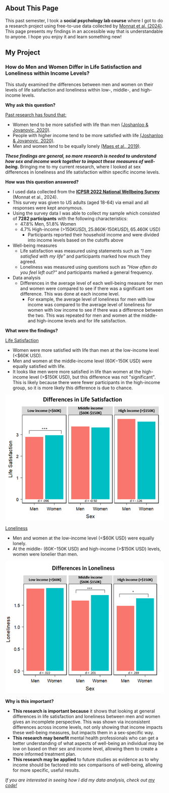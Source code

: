 ## About This Page
This past semester, I took a **social psychology lab course** where I got to do a research project using free-to-use data collected by [Monnat et al. (2024)](https://www.icpsr.umich.edu/web/ICPSR/studies/38964). This page presents my findings in an accessible way that is understandable to anyone. I hope you enjoy it and learn something new!

## My Project
### How do Men and Women Differ in Life Satisfaction and Loneliness within Income Levels?
This study examined the differences between men and women on their levels of life satisfaction and loneliness within low-, middle-, and high-income levels.

**Why ask this question?**

<ins>Past research has found that:</ins>  
  - Women tend to be more satisfied with life than men [(Joshanloo & Jovanovic, 2020)](https://doi.org/10.1007/s00737-019-00998-w).
  - People with higher income tend to be more satisfied with life [(Joshanloo & Jovanovic, 2020)](https://doi.org/10.1007/s00737-019-00998-w).
  - Men and women tend to be equally lonely [(Maes et al., 2019)](https://doi.org/10.1002/per.2220).

***These findings are general, so more research is needed to understand how sex and income work together to impact these measures of well-being.*** Bringing me to my current research, where I looked at sex differences in loneliness and life satisfaction within specific income levels. 

**How was this question answered?**
  - I used data collected from the **[ICPSR 2022 National Wellbeing Survey](https://www.icpsr.umich.edu/web/ICPSR/studies/38964)** (Monnat et al., 2024).
  - This survey was given to US adults (aged 18-64) via email and all responses were kept anonymous. 
  - Using the survey data I was able to collect my sample which consisted of **7282 participants** with the following characteristics:
    - 47.8% Men, 51.8% Women
    - 4.7% High-income (>$150K USD), 25.8% Middle-income ($60K-$150K USD), 65.4% Low-income (<$60K USD)
      - Participants reported their household income and were divided into income levels based on the cutoffs above
  - Well-being measures
    - Life satisfaction was measured using statements such as *“I am satisfied with my life”* and participants marked how much they agreed.
    - Loneliness was measured using questions such as *"How often do you feel left out?"* and participants marked a general frequency.
  - Data analysis
    - Differences in the average level of each well-being measure for men and women were compared to see if there was a significant sex difference. This was done at each income level.
      - For example, the average level of loneliness for men with low income was compared to the average level of loneliness for women with low income to see if there was a difference between the two. This was repeated for men and women at the middle- and high-income levels and for life satisfaction.
    
**What were the findings?**

<ins>Life Satisfaction</ins>
  - Women were more satisfied with life than men at the low-income level (<$60K USD).
  - Men and women at the middle-income level ($60K-$150K USD) were equally satisfied with life.
  - It looks like men were more satisfied in life than women at the high-income level (>$150K USD), but this difference was not "significant". This is likely because there were fewer participants in the high-income group, so it is more likely this difference is due to chance.

![Sex differences in life satisfaction graph](/assets/img/satisfaction.jpg)

<ins>Loneliness</ins>
  - Men and women at the low-income level (<$60K USD) were equally lonely.
  - At the middle- ($60K-$150K USD) and high-income (>$150K USD) levels, women were lonelier than men.

![Sex differences in loneliness  graph](/assets/img/lonely.jpg)

**Why is this important?**
  - **This research is important because** it shows that looking at general differences in life satisfaction and loneliness between men and women gives an incomplete perspective. This was shown via inconsistent differences across income levels, not only showing that income impacts these well-being measures, but impacts them in a sex-specific way.
  - **This research may benefit** mental health professionals who can get a better understanding of what aspects of well-being an individual may be low on based on their sex and income level, allowing them to create a more informed treatment plan.
  - **This research may be applied** to future studies as evidence as to why income should be factored into sex comparisons of well-being, allowing for more specific, useful results. 

*If you are interested in seeing how I did my data analysis, check out [my code!](https://github.com/sidneyspil/myproject/blob/a86bca1698269fe0ad22a81311facfc4f70c1949/Dataset-analysis.md)*


